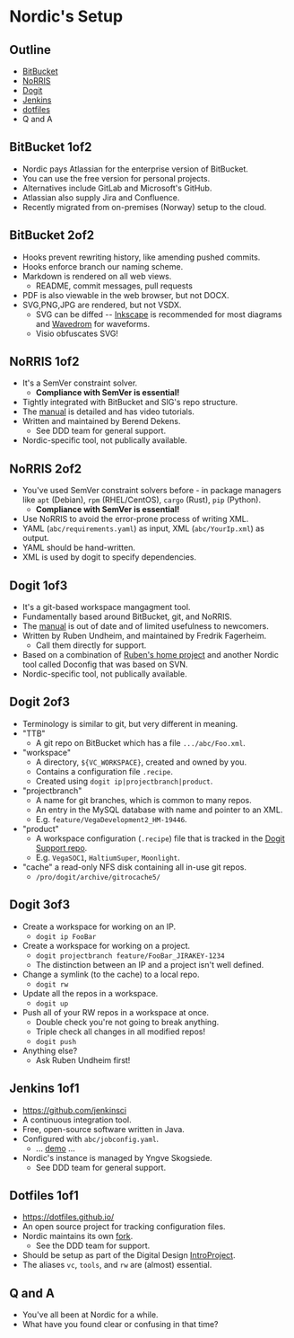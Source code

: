 
# Nordic's Setup

## Outline
- [BitBucket](https://projecttools.nordicsemi.no/bitbucket/dashboard)
- [NoRRIS](https://projecttools.nordicsemi.no/confluence/display/QPDA/NoRRIS+Manual)
- [Dogit](https://projecttools.nordicsemi.no/confluence/display/SIG/dogit+reference+documentation)
- [Jenkins](https://jenkins-sig-ip.nordicsemi.no/)
- [dotfiles](https://dotfiles.github.io/)
- Q and A

## BitBucket 1of2
- Nordic pays Atlassian for the enterprise version of BitBucket.
- You can use the free version for personal projects.
- Alternatives include GitLab and Microsoft's GitHub.
- Atlassian also supply Jira and Confluence.
- Recently migrated from on-premises (Norway) setup to the cloud.

## BitBucket 2of2
- Hooks prevent rewriting history, like amending pushed commits.
- Hooks enforce branch our naming scheme.
- Markdown is rendered on all web views.
  - README, commit messages, pull requests
- PDF is also viewable in the web browser, but not DOCX.
- SVG,PNG,JPG are rendered, but not VSDX.
  - SVG can be diffed -- [Inkscape](https://inkscape.org/) is recommended for
    most diagrams and [Wavedrom](https://wavedrom.com/) for waveforms.
  - Visio obfuscates SVG!

## NoRRIS 1of2
- It's a SemVer constraint solver.
  - **Compliance with SemVer is essential!**
- Tightly integrated with BitBucket and SIG's repo structure.
- The [manual](https://projecttools.nordicsemi.no/confluence/display/QPDA/NoRRIS+Manual)
  is detailed and has video tutorials.
- Written and maintained by Berend Dekens.
  - See DDD team for general support.
- Nordic-specific tool, not publically available.

## NoRRIS 2of2
- You've used SemVer constraint solvers before - in package managers like
  `apt` (Debian), `rpm` (RHEL/CentOS), `cargo` (Rust), `pip` (Python).
  - **Compliance with SemVer is essential!**
- Use NoRRIS to avoid the error-prone process of writing XML.
- YAML (`abc/requirements.yaml`) as input, XML (`abc/YourIp.xml`) as output.
- YAML should be hand-written.
- XML is used by dogit to specify dependencies.

## Dogit 1of3
- It's a git-based workspace mangagment tool.
- Fundamentally based around BitBucket, git, and NoRRIS.
- The [manual](https://projecttools.nordicsemi.no/confluence/display/SIG/dogit+reference+documentation)
  is out of date and of limited usefulness to newcomers.
- Written by Ruben Undheim, and maintained by Fredrik Fagerheim.
  - Call them directly for support.
- Based on a combination of [Ruben's home project](https://github.com/rubund/git-ro-cache)
  and another Nordic tool called Doconfig that was based on SVN.
- Nordic-specific tool, not publically available.

## Dogit 2of3
- Terminology is similar to git, but very different in meaning.
- "TTB"
  - A git repo on BitBucket which has a file `.../abc/Foo.xml`.
- "workspace"
  - A directory, `${VC_WORKSPACE}`, created and owned by you.
  - Contains a configuration file `.recipe`.
  - Created using `dogit ip|projectbranch|product`.
- "projectbranch"
  - A name for git branches, which is common to many repos.
  - An entry in the MySQL database with name and pointer to an XML.
  - E.g. `feature/VegaDevelopment2_HM-19446`.
- "product"
  - A workspace configuration (`.recipe`) file that is tracked in the
    [Dogit Support repo](https://projecttools.nordicsemi.no/bitbucket/projects/SIG-DOGIT/repos/methodology_designkit_scripts_dogit--support/browse/recipes).
  - E.g. `VegaSOC1`, `HaltiumSuper`, `Moonlight`.
- "cache" a read-only NFS disk containing all in-use git repos.
  - `/pro/dogit/archive/gitrocache5/`

## Dogit 3of3
- Create a workspace for working on an IP.
  - `dogit ip FooBar`
- Create a workspace for working on a project.
  - `dogit projectbranch feature/FooBar_JIRAKEY-1234`
  - The distinction between an IP and a project isn't well defined.
- Change a symlink (to the cache) to a local repo.
  - `dogit rw`
- Update all the repos in a workspace.
  - `dogit up`
- Push all of your RW repos in a workspace at once.
  - Double check you're not going to break anything.
  - Triple check all changes in all modified repos!
  - `dogit push`
- Anything else?
  - Ask Ruben Undheim first!

## Jenkins 1of1
- <https://github.com/jenkinsci>
- A continuous integration tool.
- Free, open-source software written in Java.
- Configured with `abc/jobconfig.yaml`.
  - ... [demo](https://jenkins-sig-ip.nordicsemi.no/job/IP/job/IP_CoexistenceController/) ...
- Nordic's instance is managed by Yngve Skogsiede.
  - See DDD team for general support.

## Dotfiles 1of1
- <https://dotfiles.github.io/>
- An open source project for tracking configuration files.
- Nordic maintains its own
  [fork](https://projecttools.nordicsemi.no/bitbucket/projects/SIG/repos/dotfiles/browse).
  - See the DDD team for support.
- Should be setup as part of the Digital Design
  [IntroProject](https://projecttools.nordicsemi.no/confluence/pages/viewpage.action?pageId=15767249).
- The aliases `vc`, `tools`, and `rw` are (almost) essential.

## Q and A
- You've all been at Nordic for a while.
- What have you found clear or confusing in that time?

